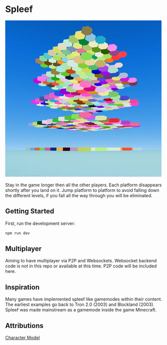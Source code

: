 # Spleef

![Game Image](public/img/spleef-thumbnail-sm.jpg)

Stay in the game longer then all the other players. Each platform disappears shortly after you land on it. Jump platform to platform to avoid falling down the different levels, if you fall all the way through you will be eliminated.

## Getting Started

First, run the development server:

```bash
npm run dev
```

## Multiplayer

Aiming to have multiplayer via P2P and Websockets. Websocket backend code is not in this repo or available at this time. P2P code will be included here.

## Inspiration

Many games have implemented spleef like gamemodes within their content. The earliest examples go back to Tron 2.0 (2003) and Blockland (2003). Spleef was made mainstream as a gamemode inside the game Minecraft.

## Attributions
[Character Model](https://github.com/Articles-Joey/spleef)